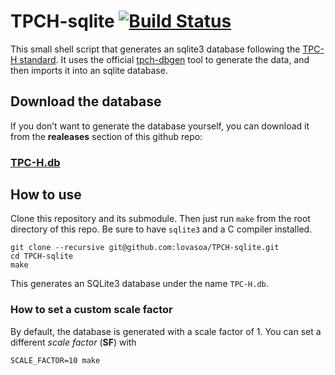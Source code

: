 # TPCH-sqlite [![Build Status](https://travis-ci.org/lovasoa/TPCH-sqlite.svg?branch=master)](https://travis-ci.org/lovasoa/TPCH-sqlite)

This small shell script that generates an sqlite3 database following the [TPC-H standard](http://www.tpc.org/tpch/).
It uses the official [tpch-dbgen](https://github.com/electrum/tpch-dbgen) tool to generate the data, and then imports it into an sqlite database.

## Download the database

If you don’t want to generate the database yourself, you can download it from the **realeases** section of this github repo:

### [TPC-H.db](https://github.com/lovasoa/TPCH-sqlite/releases/download/v1.0/TPC-H.db)

## How to use

Clone this repository and its submodule. Then just run `make` from the root directory of this repo. Be sure to have `sqlite3` and a C compiler installed.

```
git clone --recursive git@github.com:lovasoa/TPCH-sqlite.git
cd TPCH-sqlite
make
```

This generates an SQLite3 database under the name `TPC-H.db`.

### How to set a custom scale factor

By default, the database is generated with a scale factor of 1. You can set a different *scale factor* (**SF**) with

```
SCALE_FACTOR=10 make
```
